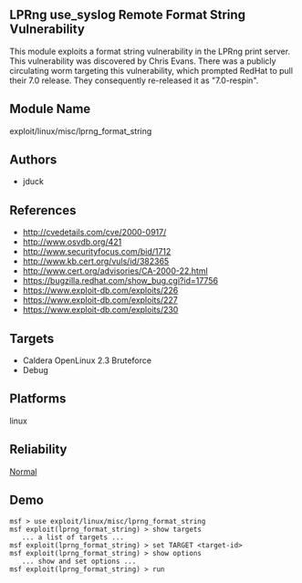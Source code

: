 ## LPRng use_syslog Remote Format String Vulnerability

This module exploits a format string vulnerability in the 
LPRng print server. This vulnerability was discovered by 
Chris Evans. There was a publicly circulating worm targeting 
this vulnerability, which prompted RedHat to pull their 7.0 
release. They consequently re-released it as "7.0-respin".


## Module Name
exploit/linux/misc/lprng_format_string

## Authors
* jduck


## References
* http://cvedetails.com/cve/2000-0917/
* http://www.osvdb.org/421
* http://www.securityfocus.com/bid/1712
* http://www.kb.cert.org/vuls/id/382365
* http://www.cert.org/advisories/CA-2000-22.html
* https://bugzilla.redhat.com/show_bug.cgi?id=17756
* https://www.exploit-db.com/exploits/226
* https://www.exploit-db.com/exploits/227
* https://www.exploit-db.com/exploits/230



## Targets
* Caldera OpenLinux 2.3 Bruteforce
* Debug


## Platforms
linux

## Reliability
[Normal](https://github.com/rapid7/metasploit-framework/wiki/Exploit-Ranking)

## Demo

```
msf > use exploit/linux/misc/lprng_format_string
msf exploit(lprng_format_string) > show targets
   ... a list of targets ...
msf exploit(lprng_format_string) > set TARGET <target-id>
msf exploit(lprng_format_string) > show options
   ... show and set options ...
msf exploit(lprng_format_string) > run
```
    
    